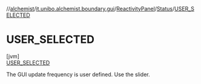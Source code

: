 //[alchemist](../../../../../index.md)/[it.unibo.alchemist.boundary.gui](../../../index.md)/[ReactivityPanel](../../index.md)/[Status](../index.md)/[USER_SELECTED](index.md)

# USER_SELECTED

[jvm]\
[USER_SELECTED](index.md)

The GUI update frequency is user defined. Use the slider.
